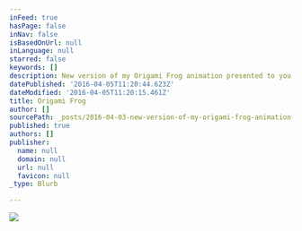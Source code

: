 ```yaml
---
inFeed: true
hasPage: false
inNav: false
isBasedOnUrl: null
inLanguage: null
starred: false
keywords: []
description: New version of my Origami Frog animation presented to you as a never ending GIF loop. Enjoy.
datePublished: '2016-04-05T11:20:44.623Z'
dateModified: '2016-04-05T11:20:15.461Z'
title: Origami Frog
author: []
sourcePath: _posts/2016-04-03-new-version-of-my-origami-frog-animation-presented-to-you-as.md
published: true
authors: []
publisher:
  name: null
  domain: null
  url: null
  favicon: null
_type: Blurb

---
```

![](https://the-grid-user-content.s3-us-west-2.amazonaws.com/204a3a32-d15c-4e36-9a16-58e5b2f53001.gif)